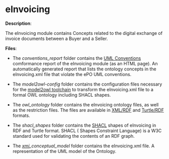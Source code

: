 # eInvoicing

**Description**:

The eInvoicing module contains Concepts related to the digital exchange of invoice documents between a Buyer and a Seller.

**Files**:
- The *conventions_report* folder contains the [UML Conventions](https://meaningfy-ws.github.io/model2owl-docs/public-review/uml/conceptual-model-conventions.html) comformance report of the eInvoicing module (as an HTML page).
An automatically generated report that lists the ontology concepts in the eInvoicing.xml file that violate the ePO UML conventions.


- The *model2owl-config* folder contains the configuration files necessary for the [model2owl toolchain](https://github.com/OP-TED/model2owl) to transform 
the eInvoicing.xml file to a formal OWL ontology including SHACL shapes.


- The *owl_ontology* folder contains the eInvoicing ontology files, as well as the restriction files. The files are
available in [XML/RDF](https://www.w3.org/TR/rdf-syntax-grammar/) and [Turtle/RDF](https://www.w3.org/TR/turtle/) formats.


- The *shacl_shapes* folder contains the [SHACL](https://www.w3.org/TR/shacl/) shapes of eInvoicing in RDF and Turtle format. SHACL ( Shapes Constraint 
Language) is a W3C standard used for validating the contents of an RDF graph. 


- The *[xmi](https://www.omg.org/spec/XMI/)_conceptual_model* folder contains the eInvoicing.xml file. A representation of the UML model of the Ontology.
